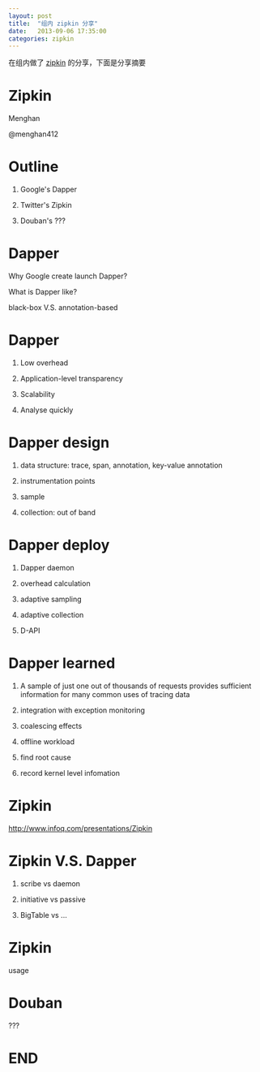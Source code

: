 ```yaml
---
layout: post
title:  "组内 zipkin 分享"
date:   2013-09-06 17:35:00
categories: zipkin
---
```


在组内做了 [zipkin][zipkin] 的分享，下面是分享摘要

# Zipkin

Menghan

@menghan412


# Outline

1. Google's Dapper

2. Twitter's Zipkin

3. Douban's ???


# Dapper

Why Google create launch Dapper?

What is Dapper like?

black-box V.S. annotation-based


# Dapper

1. Low overhead

2. Application-level transparency

3. Scalability

4. Analyse quickly


# Dapper design

1. data structure: trace, span, annotation, key-value annotation

2. instrumentation points

3. sample

4. collection: out of band


# Dapper deploy

1. Dapper daemon

2. overhead calculation

3. adaptive sampling

4. adaptive collection

5. D-API


# Dapper learned

1. A sample of just one out of thousands of requests provides sufficient information for many common uses of tracing data

2. integration with exception monitoring

3. coalescing effects

4. offline workload

5. find root cause

6. record kernel level infomation


# Zipkin

http://www.infoq.com/presentations/Zipkin


# Zipkin V.S. Dapper

1. scribe vs daemon

2. initiative vs passive

3. BigTable vs ...


# Zipkin

usage


# Douban

???

# END

[zipkin]: http://twitter.github.io/zipkin/
